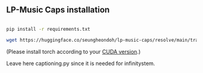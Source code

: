 ## LP-Music Caps installation

```bash

pip install -r requirements.txt

wget https://huggingface.co/seungheondoh/lp-music-caps/resolve/main/transfer.pth -O exp/transfer/lp_music_caps/last.pth
```
(Please install torch according to your [CUDA version](https://pytorch.org/get-started/previous-versions/).)

Leave here captioning.py since it is needed for infinitystem.
